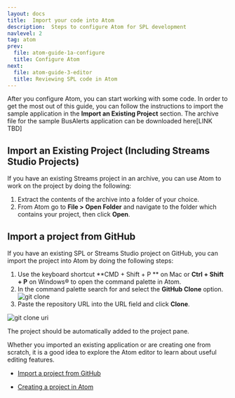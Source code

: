 ```yaml
---
layout: docs
title:  Import your code into Atom
description:  Steps to configure Atom for SPL development
navlevel: 2
tag: atom
prev:
  file: atom-guide-1a-configure
  title: Configure Atom
next:
  file: atom-guide-3-editor
  title: Reviewing SPL code in Atom
---
```


After you configure Atom, you can start working with some code. In order to get the most out of this guide, you can follow the instructions to import the sample application in the **Import an Existing Project** section. The archive file for the sample BusAlerts application can be downloaded here[LINK TBD]

Import an Existing Project (Including Streams Studio Projects)
--------------------------

If you have an existing Streams project in an archive, you can use Atom to work on the project by doing the following:

1. Extract the contents of the archive into a folder of your choice.
2. From Atom go to **File > Open Folder** and navigate to the folder which contains your project, then click **Open**.

Import a project from GitHub
----------------------------
If you have an existing SPL or Streams Studio project on GitHub, you can import the project into Atom by doing the following steps:
1. Use the keyboard shortcut **CMD + Shift + P ** on Mac or **Ctrl + Shift + P** on Windows&reg; to open the command palette in Atom.
2. In the command palette search for and select the **GitHub Clone** option.
    ![git clone](/streamsx.documentation/images/atom/jpg/githubclone.jpg)
3. Paste the repository URL into the URL field and click **Clone**.

 ![git clone uri](/streamsx.documentation/images/atom/jpg/github-clone-uri.jpg)

The project should be automatically added to the project pane.


Whether you imported an existing application or are creating one from
scratch, it is a good idea to explore the Atom editor to learn about
useful editing features.
- [Import a project from GitHub](/streamsx.documentation/docs/spl/atom/atom-guide-2-import-code/#import-a-project-from-github)

- [Creating a project in Atom](/streamsx.documentation/docs/spl/atom/atom-guide-2-import-code/#creating-a-new-project)
